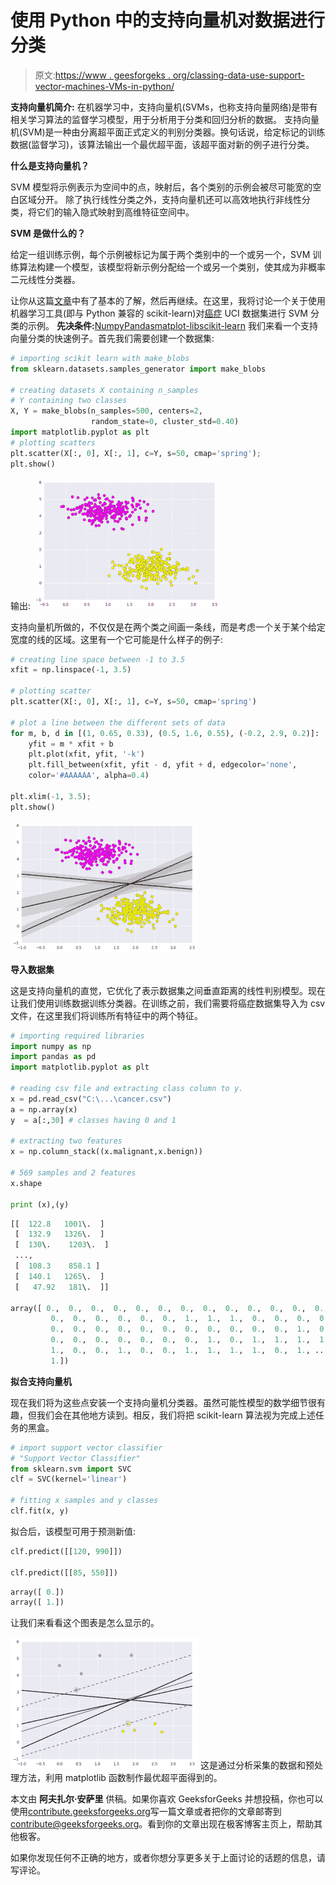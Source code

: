 # 使用 Python 中的支持向量机对数据进行分类

> 原文:[https://www . geesforgeks . org/classing-data-use-support-vector-machines-VMs-in-python/](https://www.geeksforgeeks.org/classifying-data-using-support-vector-machinessvms-in-python/)

**支持向量机简介:**
在机器学习中，支持向量机(SVMs，也称支持向量网络)是带有相关学习算法的监督学习模型，用于分析用于分类和回归分析的数据。
支持向量机(SVM)是一种由分离超平面正式定义的判别分类器。换句话说，给定标记的训练数据(监督学习)，该算法输出一个最优超平面，该超平面对新的例子进行分类。

**什么是支持向量机？**

SVM 模型将示例表示为空间中的点，映射后，各个类别的示例会被尽可能宽的空白区域分开。
除了执行线性分类之外，支持向量机还可以高效地执行非线性分类，将它们的输入隐式映射到高维特征空间中。

**SVM 是做什么的？**

给定一组训练示例，每个示例被标记为属于两个类别中的一个或另一个，SVM 训练算法构建一个模型，该模型将新示例分配给一个或另一个类别，使其成为非概率二元线性分类器。

让你从这篇[文章](https://www.geeksforgeeks.org/getting-started-with-classification/)中有了基本的了解，然后再继续。在这里，我将讨论一个关于使用机器学习工具(即与 Python 兼容的 scikit-learn)对[癌症](http://archive.ics.uci.edu/ml/datasets/Breast+Cancer+Wisconsin+%28Diagnostic%29) UCI 数据集进行 SVM 分类的示例。
**先决条件:**[Numpy](https://www.geeksforgeeks.org/numpy-in-python-set-1-introduction/)[Pandas](https://www.geeksforgeeks.org/data-analysis-visualization-python/)[matplot-lib](https://www.geeksforgeeks.org/graph-plotting-in-python-set-1/)[scikit-learn](https://www.geeksforgeeks.org/learning-model-building-scikit-learn-python-machine-learning-library/)
我们来看一个支持向量分类的快速例子。首先我们需要创建一个数据集:

```py
# importing scikit learn with make_blobs
from sklearn.datasets.samples_generator import make_blobs

# creating datasets X containing n_samples
# Y containing two classes
X, Y = make_blobs(n_samples=500, centers=2,
                  random_state=0, cluster_std=0.40)
import matplotlib.pyplot as plt
# plotting scatters 
plt.scatter(X[:, 0], X[:, 1], c=Y, s=50, cmap='spring');
plt.show() 
```

输出:
[![g2](img/f751179d6bd7cdf7e710856ced2e44d1.png)](https://media.geeksforgeeks.org/wp-content/uploads/g22.png)

支持向量机所做的，不仅仅是在两个类之间画一条线，而是考虑一个关于某个给定宽度的线的区域。这里有一个它可能是什么样子的例子:

```py
# creating line space between -1 to 3.5 
xfit = np.linspace(-1, 3.5)

# plotting scatter
plt.scatter(X[:, 0], X[:, 1], c=Y, s=50, cmap='spring')

# plot a line between the different sets of data
for m, b, d in [(1, 0.65, 0.33), (0.5, 1.6, 0.55), (-0.2, 2.9, 0.2)]:
    yfit = m * xfit + b
    plt.plot(xfit, yfit, '-k')
    plt.fill_between(xfit, yfit - d, yfit + d, edgecolor='none', 
    color='#AAAAAA', alpha=0.4)

plt.xlim(-1, 3.5);
plt.show()
```

[![g3](img/7c3430e30a2e41eb2777d09af116cb58.png)](https://media.geeksforgeeks.org/wp-content/uploads/g31.png)

**导入数据集**

这是支持向量机的直觉，它优化了表示数据集之间垂直距离的线性判别模型。现在让我们使用训练数据训练分类器。在训练之前，我们需要将癌症数据集导入为 csv 文件，在这里我们将训练所有特征中的两个特征。

```py
# importing required libraries
import numpy as np
import pandas as pd
import matplotlib.pyplot as plt

# reading csv file and extracting class column to y.
x = pd.read_csv("C:\...\cancer.csv")
a = np.array(x)
y  = a[:,30] # classes having 0 and 1

# extracting two features
x = np.column_stack((x.malignant,x.benign))

# 569 samples and 2 features
x.shape 

print (x),(y)
```

```py
[[  122.8   1001\.  ]
 [  132.9   1326\.  ]
 [  130\.    1203\.  ]
 ..., 
 [  108.3    858.1 ]
 [  140.1   1265\.  ]
 [   47.92   181\.  ]]

array([ 0.,  0.,  0.,  0.,  0.,  0.,  0.,  0.,  0.,  0.,  0.,  0.,  0.,
         0.,  0.,  0.,  0.,  0.,  0.,  1.,  1.,  1.,  0.,  0.,  0.,  0.,
         0.,  0.,  0.,  0.,  0.,  0.,  0.,  0.,  0.,  0.,  0.,  1.,  0.,
         0.,  0.,  0.,  0.,  0.,  0.,  0.,  1.,  0.,  1.,  1.,  1.,  1.,
         1.,  0.,  0.,  1.,  0.,  0.,  1.,  1.,  1.,  1.,  0.,  1., ....,
         1.])

```

**拟合支持向量机**

现在我们将为这些点安装一个支持向量机分类器。虽然可能性模型的数学细节很有趣，但我们会在其他地方读到。相反，我们将把 scikit-learn 算法视为完成上述任务的黑盒。

```py
# import support vector classifier 
# "Support Vector Classifier"
from sklearn.svm import SVC  
clf = SVC(kernel='linear') 

# fitting x samples and y classes 
clf.fit(x, y) 
```

拟合后，该模型可用于预测新值:

```py
clf.predict([[120, 990]])

clf.predict([[85, 550]])
```

```py
array([ 0.])
array([ 1.])

```

让我们来看看这个图表是怎么显示的。

[![g1](img/9a59dbe1ef3e25ab5945a0e642e10af1.png)](https://media.geeksforgeeks.org/wp-content/uploads/g11.png) 
这是通过分析采集的数据和预处理方法，利用 matplotlib 函数制作最优超平面得到的。

本文由 **阿夫扎尔·安萨里** 供稿。如果你喜欢 GeeksforGeeks 并想投稿，你也可以使用[contribute.geeksforgeeks.org](http://www.contribute.geeksforgeeks.org)写一篇文章或者把你的文章邮寄到 contribute@geeksforgeeks.org。看到你的文章出现在极客博客主页上，帮助其他极客。

如果你发现任何不正确的地方，或者你想分享更多关于上面讨论的话题的信息，请写评论。